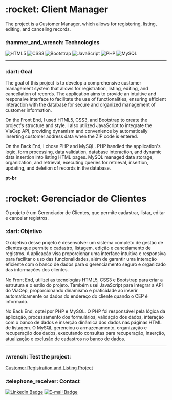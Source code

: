 <h1>:rocket: Client Manager</h1>

<p>The project is a Customer Manager, which allows for registering, listing, editing, and canceling records.</p>

<h3> :hammer_and_wrench: Technologies</h3>

![HTML5](https://img.shields.io/badge/html5-black.svg?style=for-the-badge&logo=html5&logoColor=red)
![CSS3](https://img.shields.io/badge/css3-black.svg?style=for-the-badge&logo=css3&logoColor=blue)
![Bootstrap](https://img.shields.io/badge/bootstrap-black.svg?style=for-the-badge&logo=bootstrap&logoColor=purple)
![JavaScript](https://img.shields.io/badge/javascript-black.svg?style=for-the-badge&logo=javascript&logoColor=yellow)
![PHP](https://img.shields.io/badge/php-black.svg?style=for-the-badge&logo=php&logoColor=blue)
![MySQL](https://img.shields.io/badge/mysql-black.svg?style=for-the-badge&logo=mysql&logoColor=white)

<hr>

<h3> :dart: Goal</h3>

<p>The goal of this project is to develop a comprehensive customer management system that allows for registration, listing, editing, and cancellation of records. The application aims to provide an intuitive and responsive interface to facilitate the use of functionalities, ensuring efficient interaction with the database for secure and organized management of customer information.</p>

<p>On the Front End, I used HTML5, CSS3, and Bootstrap to create the project's structure and style. I also utilized JavaScript to integrate the ViaCep API, providing dynamism and convenience by automatically inserting customer address data when the ZIP code is entered.</p>

<p>On the Back End, I chose PHP and MySQL. PHP handled the application's logic, form processing, data validation, database interaction, and dynamic data insertion into listing HTML pages. MySQL managed data storage, organization, and retrieval, executing queries for retrieval, insertion, updating, and deletion of records in the database.</p>

<b>pt-br</b>

<h1>:rocket: Gerenciador de Clientes</h1>

<p>O projeto é um Gerenciador de Clientes, que permite cadastrar, listar, editar e cancelar registros.</p>

<h3> :dart: Objetivo</h3>

<p>O objetivo desse projeto é desenvolver um sistema completo de gestão de clientes que permite o cadastro, listagem, edição e cancelamento de registros. A aplicação visa proporcionar uma interface intuitiva e responsiva para facilitar o uso das funcionalidades, além de garantir uma interação eficiente com o banco de dados para o gerenciamento seguro e organizado das informações dos clientes.</p>

<p>No Front End, utilizei as tecnologias HTML5, CSS3 e Bootstrap para criar a estrutura e o estilo do projeto. Também usei JavaScript para integrar a API do ViaCep, proporcionando dinamismo e praticidade ao inserir automaticamente os dados do endereço do cliente quando o CEP é informado. </p>

<p>No Back End, optei por PHP e MySQL. O PHP foi responsável pela lógica da aplicação, processamento dos formulários, validação dos dados, interação com o banco de dados e inserção dinâmica dos dados nas páginas HTML de listagem. O MySQL gerenciou o armazenamento, organização e recuperação dos dados, executando consultas para recuperação, inserção, atualização e exclusão de cadastros no banco de dados.</p>

<hr>

<h3>:wrench: Test the project: </h3>

[Customer Registration and Listing Project]([https://projects.infinityfreeapp.com/Client-Manager])

<h3> :telephone_receiver: Contact</h3>

[![Linkedin Badge](https://img.shields.io/badge/-Layza-blue?style=flat-square&logo=Linkedin&logoColor=white&link=https://www.linkedin.com/in/layza-nauane/)](https://www.linkedin.com/in/layza-nauane/) 
[![E-mail Badge](https://img.shields.io/badge/-layzanauanecontact@gmail.com-c14438?style=flat-square&logo=Gmail&logoColor=white&link=mailto:layzanauanecontact@gmail.com)](mailto:layzanauanecontact@gmail.com)

